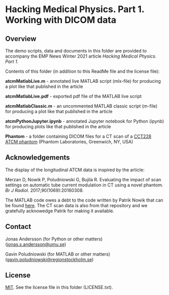 # Hacking Medical Physics. Part 1. Working with DICOM data

## Overview ##

The demo scripts, data and documents in this folder are provided to accompany the EMP News Winter 2021 article *Hacking Medical Physics. Part 1.*

Contents of this folder (in addition to this ReadMe file and the license file):

**atcmMatlabLive.m** - annotated live MATLAB script (mlx-file) for producing a plot like that published in the article

**atcmMatlabLive.pdf** - exported pdf file of the MATLAB live script

**atcmMatlabClassic.m** - an uncommented MATLAB classic script (m-file) for producing a plot like that published in the article

**atcmPythonJupyter.ipynb** - annotated Jupyter notebook for Python (ipynb) for producing plots like that published in the article

**Phantom** - a folder containing DICOM files for a CT scan of a [CCT228 ATCM phantom](https://www.phantomlab.com/atcm-phantom) (Phantom Laboratories, Greenwich, NY, USA)

## Acknowledgements ##

The display of the longitudinal ATCM data is inspired by the article:

Merzan D, Nowik P, Poludniowski G, Bujila R. Evaluating the impact of scan settings on automatic tube current modulation in CT using a novel phantom. *Br J Radiol.* 2017;90(1069):20160308.

The MATLAB code owes a debt to the code written by Patrik Nowik that can be found [here](https://bitbucket.org/DRPWM/code/src/master/chapter11/). The CT scan data is also from that repository and we gratefully acknowedge Patrik for making it available.

## Contact ##
Jonas Andersson (for Python or other matters) <br>
(jonas.s.andersson@umu.se)

Gavin Poludniowski (for MATLAB or other matters) <br>
(gavin.poludniowski@regionstockholm.se)

## License ##
[MIT](https://choosealicense.com/licenses/mit/). See the license file in this folder (LICENSE.txt).

